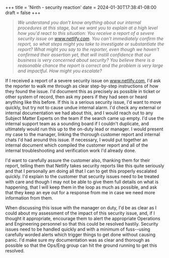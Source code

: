 +++
title = 'Ninth - security reaction'
date = 2024-01-30T17:38:41-08:00
draft = false
+++
> _We understand you don't know anything about our internal procedures at this stage, but we want you to explain at a high level how you'd react to this situation: You receive a report of a severe security issue on www.netlify.com. You can't immediately confirm the report, so what steps might you take to investigate or substantiate the report? What might you say to the reporter, even though we haven't confirmed their assertion yet, that will instill confidence that our business is very concerned about security? You believe there is a reasonable chance the report is correct and the problem is very large and impactful. How might you escalate?_

If I received a report of a severe security issue on www.netlify.com, I'd ask the reporter to walk me through as clear step-by-step instructions of how they found the issue. I'd document this as precisely as possible in ticket or other system of record, then ask my peers if they had seen or heard anything like this before. If this is a serious security issue, I'd want to move quickly, but try not to cause undue internal alarm. I'd check any external or internal documentation we had about this, and I would reach out to any Subject Matter Experts on the team if the search came up empty. I'd use the internal support team as a sounding board if I couldn't duplicate, and ultimately would run this up to the on-duty lead or manager. I would present my case to the manager, linking the thorough customer report and internal chats I'd had around this issue. If necessary, I would put together an internal document which compiled the customer report and all of the internal troubleshooting and verification work I'd already done. 

I'd want to carefully assure the customer also, thanking them for their report, telling them that Netlify takes security reports like this quite seriously and that I personally am doing all that I can to get this properly escalated quickly. I'd explain to the customer that security issues need to be treated with care and though I may not be able to give them full details on what is happening, that I will keep them in the loop as much as possible, and ask that they keep an eye out for a response from me in case we need more information from them. 

When discussing this issue with the manager on duty, I'd be as clear as I could about my assessment of the impact of this security issue, and, if I thought it appropriate, encourage them to alert the appropriate Operations and Engineering personnel so that this could be resolved hastily. Security issues need to be handled quickly and with a minimum of fuss--using carefully worded alerts which trigger things to get done without causing panic. I'd make sure my documentation was as clear and thorough as possible so that the Ops/Eng group can hit the ground running to get this resolved.